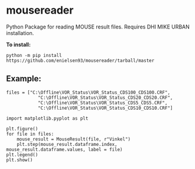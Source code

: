 # mousereader
 Python Package for reading MOUSE result files. Requires DHI MIKE URBAN installation.

<b>To install:</b>

```
python -m pip install https://github.com/enielsen93/mousereader/tarball/master
```

## Example:
```
files = ["C:\Offline\VOR_Status\VOR_Status_CDS100_CDS100.CRF",
            "C:\Offline\VOR_Status\VOR_Status_CDS20_CDS20.CRF",
            "C:\Offline\VOR_Status\VOR_Status_CDS5_CDS5.CRF",
            "C:\Offline\VOR_Status\VOR_Status_CDS10_CDS10.CRF"]

import matplotlib.pyplot as plt

plt.figure()
for file in files:
    mouse_result = MouseResult(file, r"Vinkel")
    plt.step(mouse_result.dataframe.index, mouse_result.dataframe.values, label = file)
plt.legend()
plt.show()
```
